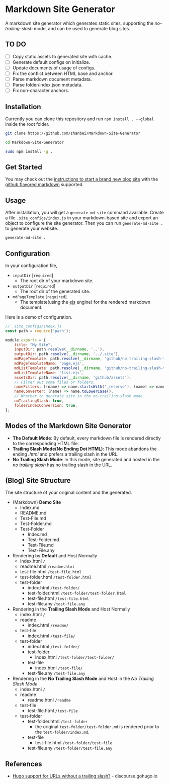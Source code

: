 # Markdown Site Generator

<!-- > 2018-07-16T21:15:25+0800 -->

A markdown site generator which generates static sites, supporting the *no-trailing-slash* mode, and can be used to generate blog sites.

## TO DO

- [ ] Copy static assets to generated site with cache.
- [ ] Generate default configs on initialize.
- [ ] Update documents of usage of configs.
- [ ] Fix the conflict between HTML base and anchor.
- [ ] Parse markdown document metadata.
- [ ] Parse folder/index.json metadata.
- [ ] Fix non-character anchors.

## Installation

Currently you can clone this repository and run `npm install . --global` inside the root folder.

```bash
git clone https://github.com/zhanbei/Markdown-Site-Generator

cd Markdown-Site-Generator

sudo npm install -g .
```

## Get Started

You may check out the [instructions to start a brand new blog site](https://github.com/zhanbei/.markdown-site-configs#start-a-brand-new-blog) with the [github flavored markdown](https://github.github.com/gfm/) supported.

## Usage

After installation, you will get a `generate-md-site` command available. Create a file `.site_configs/index.js` in your markdown-based site and export an object to configure the site generator. Then you can run `generate-md-site .` to generate your  website.

```bash
generate-md-site .
```

## Configuration

In your configuration file,

- `inputDir` [`required`]
	- The root dir of your markdown site.
- `outputDir` [`required`]
	- The root dir of the generated site.
- `mdPageTemplate` [`required`]
	- The template(using the [ejs](http://ejs.co/) engine) for the rendered markdown document.

Here is a demo of configuration.

```js
// .site_configs/index.js
const path = require('path');

module.exports = {
	title: "My Site",
	inputDir: path.resolve(__dirname, '..'),
	outputDir: path.resolve(__dirname, '../.site'),
	mdPageTemplate: path.resolve(__dirname, 'github/no-trailing-slash-templates/page.ejs'),
	mdPageTemplateName: 'page.ejs',
	mdListTemplate: path.resolve(__dirname, 'github/no-trailing-slash-templates/list.ejs'),
	mdListTemplateName: 'list.ejs',
	assetsDir: path.resolve(__dirname, 'github/assets'),
	// Filter out some files or folders.
	nameFilters: [(name) => name.startsWith('_reserve'), (name) => name === 'backups'],
	nameConverter: (name) => name.toLowerCase(),
	// Whether to generate site in the no-trailing-slash mode.
	noTrailingSlash: true,
	folderIndexConversion: true,
};
```

## Modes of the Markdown Site Generator

- **The Default Mode**:
By default, every markdown file is rendered directly to the corresponding HTML file.
- **Trailing Slash Mode(No Ending Dot HTML)**:
This mode abandons the ending *.html* and prefers a trailing slash in the URL.
- **No Trailing Slash Mode**:
In this mode, site generated and hosted in the *no trailing slash* has no trailing slash in the URL.

## (Blog) Site Structure

The site structure of your original content and the generated.

- (Markdown) **Demo Site**
	- Index.md
	- README.md
	- Test-File.md
	- Test-Folder.md
	- Test-Folder
		- Index.md
		- Test-Folder.md
		- Test-File.md
		- Test-File.any
- Rendering by **Default** and Host Normally
	- index.html `/`
	- readme.html `/readme.html`
	- test-file.html `/test-file.html`
	- test-folder.html `/test-folder.html`
	- test-folder
		- index.html `/test-folder/`
		- test-folder.html `/test-folder/test-folder.html`
		- test-file.html `/test-file.html`
		- test-file.any `/test-file.any`
- Rendering in the **Trailing Slash Mode** and Host Normally
	- index.html `/`
	- readme
		- index.html `/readme/`
	- test-file
		- index.html `/test-file/`
	- test-folder
		- index.html `/test-folder/`
		- test-folder
			- index.html `/test-folder/test-folder/`
		- test-file
			- index.html `/test-file/`
		- test-file.any `/test-file.any`
- Rendering in the **No Trailing Slash Mode** and Host in the *No Trailing Slash Mode*
	- index.html `/`
	- readme
		- readme.html `/readme`
	- test-file
		- test-file.html `/test-file`
	- test-folder
		- test-folder.html `/test-folder`
			- the original `test-folder/test-folder.md` is rendered prior to the `test-folder/index.md`.
		- test-file
			- test-file.html `/test-folder/test-file`
		- test-file.any `/test-folder/test-file.any`

## References

- [Hugo support for URLs without a trailing slash?](https://discourse.gohugo.io/t/hugo-support-for-urls-without-a-trailing-slash/6763) -
discourse.gohugo.io
